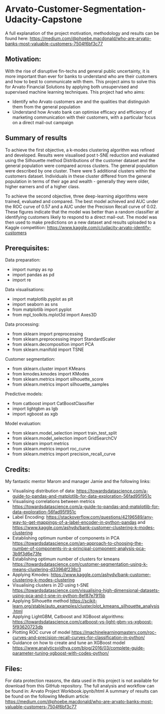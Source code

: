 # Arvato-Customer-Segmentation-Udacity-Capstone

A full explanation of the project motivation, methodology and results can be found here: https://medium.com/@phoebe.macdonald/who-are-arvato-banks-most-valuable-customers-7504f6bf3c77
## Motivation:
With the rise of disruptive fin-techs and general public uncertainty, it is more important than ever for banks to understand who are their customers and how to best to communicate with them.
This project aims to solve this for Arvato Financial Solutions by applying both unsupervised and supervised machine learning techniques.
This project had who aims:
- Identify who Arvato customers are and the qualities that distinguish them from the general population
- Understand how Arvato bank can optimise efficacy and efficiency of marketing communication with their customers, with a particular focus on a direct mail-out campaign

## Summary of results

To achieve the first objective, a k-modes clustering algorithm was refined and developed.
Results were visualised post t-SNE reduction and evaluated using the Silhouette method
Distributions of the customer dataset and the general population were compared across clusters. 
The general population were described by one cluster. There were 5 additional clusters within the customers dataset.
Individuals in these cluster differed from the general population in terms of their age and wealth - generally they were older, higher earners and of a higher class.

To achieve the second objective, three deep-learning algorithms were trained, evaluated and compared. 
The best model achieved and AUC under the ROC curve of 0.57 and a AUC under the Precision Recall curve of 0.02.
These figures indicate that the model was better than a random classifier at identifying customers likely to respond to a direct mail-out.
The model was then  used to make predictions on a new dataset and results uploaded to a Kaggle competition: https://www.kaggle.com/c/udacity-arvato-identify-customers


## Prerequisites:
Data preparation:
- import numpy as np
- import pandas as pd
- import re

Data visualisations:
- import matplotlib.pyplot as plt
- import seaborn as sns
- from matplotlib import pyplot
- from mpl_toolkits.mplot3d import Axes3D

Data processing:
- from sklearn import preprocessing
- from sklearn.preprocessing import StandardScaler
- from sklearn.decomposition import PCA
- from sklearn.manifold import TSNE

Customer segmentation:
- from sklearn.cluster import KMeans
- from kmodes.kmodes import KModes
- from sklearn.metrics import silhouette_score
- from sklearn.metrics import silhouette_samples

Predictive models:
- from catboost import CatBoostClassifier
- import lightgbm as lgb
- import xgboost as xgb

Model evaluation: 
- from sklearn.model_selection import train_test_split
- from sklearn.model_selection import GridSearchCV
- from sklearn import metrics
- from sklearn.metrics import roc_curve
- from sklearn.metrics import precision_recall_curve

## Credits:
My fantastic mentor Marom and manager Jamie and the following links:
- Visualising distribution of data: https://towardsdatascience.com/a-guide-to-pandas-and-matplotlib-for-data-exploration-56fad95f951c
- Visualising correlations between metrics https://towardsdatascience.com/a-guide-to-pandas-and-matplotlib-for-data-exploration-56fad95f951c 
- Label Encoding: https://stackoverflow.com/questions/42196589/any-way-to-get-mappings-of-a-label-encoder-in-python-pandas and https://www.kaggle.com/ashydv/bank-customer-clustering-k-modes-clustering
- Establishing optimum number of components in PCA https://towardsdatascience.com/an-approach-to-choosing-the-number-of-components-in-a-principal-component-analysis-pca-3b9f3d6e73fe 
- Establishing optimum number of clusters for kmeans https://towardsdatascience.com/customer-segmentation-using-k-means-clustering-d33964f238c3
- Applying Kmodes: https://www.kaggle.com/ashydv/bank-customer-clustering-k-modes-clustering
- Visualising clusters in 2D using t-SNE https://towardsdatascience.com/visualising-high-dimensional-datasets-using-pca-and-t-sne-in-python-8ef87e7915b
- Applying Silhouette method https://scikit-learn.org/stable/auto_examples/cluster/plot_kmeans_silhouette_analysis.html
- Applying LightGBM, Catboost and XGBoost algorithms: https://towardsdatascience.com/catboost-vs-light-gbm-vs-xgboost-5f93620723db
- Plotting ROC curve of model https://machinelearningmastery.com/roc-curves-and-precision-recall-curves-for-classification-in-python/ 
- Guidance on how to create and tune an XGBoost model https://www.analyticsvidhya.com/blog/2016/03/complete-guide-parameter-tuning-xgboost-with-codes-python/



## Files:
For data protection reasons, the data used in this project is not available for download from this GitHub repository.
The full analysis and workflow can be found in: Arvato Project Workbook.ipynb/html 
A summary of results can be found on the following Medium article: https://medium.com/@phoebe.macdonald/who-are-arvato-banks-most-valuable-customers-7504f6bf3c77


